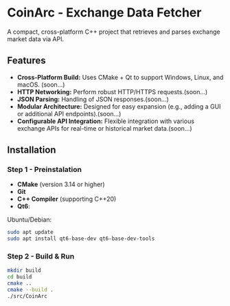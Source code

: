 # CoinArc - Exchange Data Fetcher

A compact, cross-platform C++ project that retrieves and parses exchange market data via API.

## Features

- **Cross-Platform Build:** Uses CMake + Qt to support Windows, Linux, and macOS. (soon...)
- **HTTP Networking:** Perform robust HTTP/HTTPS requests.(soon...)
- **JSON Parsing:** Handling of JSON responses.(soon...)
- **Modular Architecture:** Designed for easy expansion (e.g., adding a GUI or additional API endpoints).(soon...)
- **Configurable API Integration:** Flexible integration with various exchange APIs for real-time or historical market data.(soon...)

## Installation

### Step 1 - Preinstalation

- **CMake** (version 3.14 or higher)
- **Git**
- **C++ Compiler** (supporting C++20)
- **Qt6**:

Ubuntu/Debian:
```bash
sudo apt update
sudo apt install qt6-base-dev qt6-base-dev-tools
```

### Step 2 - Build & Run

```bash
mkdir build
cd build
cmake ..
cmake --build .
./src/CoinArc
```